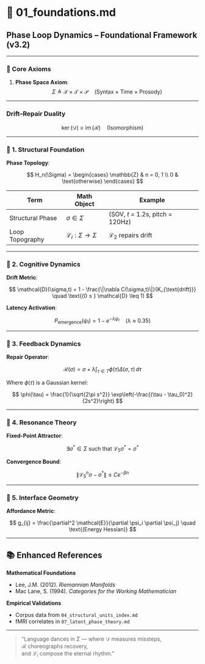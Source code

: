 # 📘 01_foundations.md  
## Phase Loop Dynamics – Foundational Framework (v3.2)

---

### 🔹 Core Axioms

1. **Phase Space Axiom**:  
   $$
   \Sigma \triangleq \mathcal{S} \times \mathcal{T} \times \mathcal{P} 
   \quad \text{(Syntax × Time × Prosody)}
   $$

---

### Drift–Repair Duality

$$
\ker(\mathcal{D}) \cong \operatorname{im}(\mathcal{R}) \quad \text{(Isomorphism)}
$$

---

### 🔸 1. Structural Foundation

**Phase Topology**:

$$
H_n(\Sigma) = 
\begin{cases}
\mathbb{Z} & n = 0, 1 \\
0 & \text{otherwise}
\end{cases}
$$

| Term              | Math Object                   | Example                           |
|------------------|-------------------------------|-----------------------------------|
| Structural Phase | $\sigma \in \Sigma$           | (SOV, $t$ = 1.2s, pitch = 120Hz)  |
| Loop Topography  | $\mathcal{L}_i: \Sigma \to \Sigma$ | $\mathcal{L}_2$ repairs drift |

---

### 🔸 2. Cognitive Dynamics

**Drift Metric**:

$$
\mathcal{D}(\sigma,t) = 1 - \frac{\|\nabla C(\sigma,t)\|}{K_{\text{drift}}} 
\quad \text{(0 ≤ } \mathcal{D} \leq 1)
$$

**Latency Activation**:

$$
P_{\text{emergence}}(\psi_l) = 1 - e^{-\lambda \psi_l} 
\quad \text{(λ ≈ 0.35)}
$$

---

### 🔸 3. Feedback Dynamics

**Repair Operator**:

$$
\mathcal{R}(\sigma) = \sigma + \lambda \int_{\tau \in T} \phi(\tau)\Delta(\sigma,\tau) \, d\tau
$$

Where $\phi(\tau)$ is a Gaussian kernel:

$$
\phi(\tau) = \frac{1}{\sqrt{2\pi s^2}} 
\exp\left(-\frac{(\tau - \tau_0)^2}{2s^2}\right)
$$

---

### 🔸 4. Resonance Theory

**Fixed-Point Attractor**:

$$
\exists \sigma^* \in \Sigma \text{ such that } \mathcal{L}_5 \sigma^* = \sigma^*
$$

**Convergence Bound**:

$$
\| \mathcal{L}_5^n \sigma - \sigma^* \| \leq C e^{-\beta n}
$$

---

### 🔸 5. Interface Geometry

**Affordance Metric**:

$$
g_{ij} = \frac{\partial^2 \mathcal{E}}{\partial \psi_i \partial \psi_j} 
\quad \text{(Energy Hessian)}
$$

---

## 📚 Enhanced References

**Mathematical Foundations**  
- Lee, J.M. (2012). *Riemannian Manifolds*  
- Mac Lane, S. (1994). *Categories for the Working Mathematician*

**Empirical Validations**  
- Corpus data from `04_structural_units_index.md`  
- fMRI correlates in `07_latent_phase_theory.md`

---

> "Language dances in $\Sigma$ — where $\mathcal{D}$ measures missteps,  
> $\mathcal{R}$ choreographs recovery,  
> and $\mathcal{L}_i$ compose the eternal rhythm."
